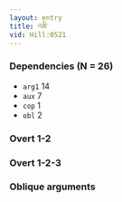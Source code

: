 ```yaml
---
layout: entry
title: འཆི་
vid: Hill:0521
---
```

### Dependencies (N = 26)
* `arg1` 14
* `aux` 7
* `cop` 1
* `obl` 2


### Overt 1-2


### Overt 1-2-3


### Oblique arguments
